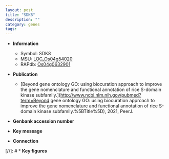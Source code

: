 ```yaml
---
layout: post
title: "SDK8"
description: ""
category: genes
tags: 
---
```


* **Information**  
    + Symbol: SDK8  
    + MSU: [LOC_Os04g54020](http://rice.uga.edu/cgi-bin/ORF_infopage.cgi?orf=LOC_Os04g54020)  
    + RAPdb: [Os04g0632901](http://rapdb.dna.affrc.go.jp/viewer/gbrowse_details/irgsp1?name=Os04g0632901)  

* **Publication**  
    + [Beyond gene ontology GO: using biocuration approach to improve the gene nomenclature and functional annotation of rice S-domain kinase subfamily.](http://www.ncbi.nlm.nih.gov/pubmed?term=Beyond gene ontology GO: using biocuration approach to improve the gene nomenclature and functional annotation of rice S-domain kinase subfamily.%5BTitle%5D), 2021, PeerJ.

* **Genbank accession number**  

* **Key message**  

* **Connection**  

[//]: # * **Key figures**  


